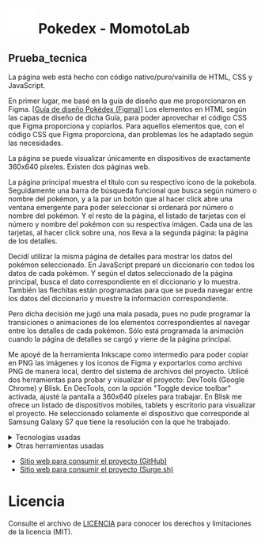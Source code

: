 # ![Pokebola](img/header/Pokeball.png)  Pokedex - MomotoLab
## Prueba_tecnica
La página web está hecho con código nativo/puro/vainilla de HTML, CSS y JavaScript.

En primer lugar, me basé en la guía de diseño que me proporcionaron en Figma. [[Guía de diseño Pokédex (Figma)](https://www.figma.com/file/CLKRSfiiLF2phHB7YeDS2C/Pok%C3%A9dex-(Community)?type=design&node-id=314-3&t=yP3luhyNZJpo5zSb-0)]
Los elementos en HTML según las capas de diseño de dicha Guía, para poder aprovechar el código CSS que Figma proporciona y copiarlos. Para aquellos elementos que, con el código CSS que Figma proporciona, dan problemas los he adaptado según las necesidades.

La página se puede visualizar únicamente en dispositivos de exactamente 360x640 píxeles. Existen dos páginas web. 

La página principal muestra el título con su respectivo ícono de la pokebola. Seguidamente una barra de búsqueda funcional que busca según número o nombre del pokémon, y a la par un botón que al hacer click abre una ventana emergente para poder seleccionar si ordenará por número o nombre del pokémon. Y el resto de la página, el listado de tarjetas con el número y nombre del pokémon con su respectiva imágen. Cada una de las tarjetas, al hacer click sobre una, nos lleva a la segunda página: la página de los detalles.

Decidí utilizar la misma página de detalles para mostrar los datos del pokémon seleccionado. En JavaScript preparé un diccionario con todos los datos de cada pokémon. Y según el datos seleccionado de la página principal, busca el dato correspondiente en el diccionario y lo muestra. También las flechitas están programadas para que se pueda navegar entre los datos del diccionario y muestre la información correspondiente.

Pero dicha decisión me jugó una mala pasada, pues no pude programar la transiciones o animaciones de los elementos correspondientes al navegar entre los detalles de cada pokémon. Sólo está programada la animación cuando la página de detalles se cargó y viene de la página principal.

Me apoyé de la herramienta Inkscape como intermedio para poder copiar en PNG las imágenes y los iconos de Figma y exportarlos como archivo PNG de manera local, dentro del sistema de archivos del proyecto.
Utilicé dos herramientas para probar y visualizar el proyecto: DevTools (Google Chrome) y Blisk.
En DecTools, con la opción "Toggle device toolbar" activada, ajusté la pantalla a 360x640 píxeles para trabajar.
En Blisk me ofrece un listado de dispositivos mobiles, tablets y escritorio para visualizar el proyecto. He seleccionado solamente el dispositivo que corresponde al Samsung Galaxy S7 que tiene la resolución con la que he trabajado.

<details><summary>Tecnologías usadas</summary>
<p>

- [x] HTML.
- [x] CSS.
- [x] JavaScript.

</p>
</details>

<details><summary>Otras herramientas usadas</summary>
<p>
  
- [x] Inkscape.
- [x] GitHub Desktop.
- [x] DevTools (Google Chrome).
- [x] Blisk.
  
</p>
  Blisk es una herramienta para probar una aplicación web, nos ofrece una vista en diferentes dispositivos.
  
  [Página Oficial de Blisk](https://blisk.io/)
  
</details>

- [Sitio web para consumir el proyecto (GitHub)](https://gm3-developer.github.io/Pokedex-Prueba_tecnica-/)
- [Sitio web para consumir el proyecto (Surge.sh)](http://pokedex.gm3developer.surge.sh/)

# Licencia
Consulte el archivo de [LICENCIA](LICENSE) para conocer los derechos y limitaciones de la licencia (MIT).



